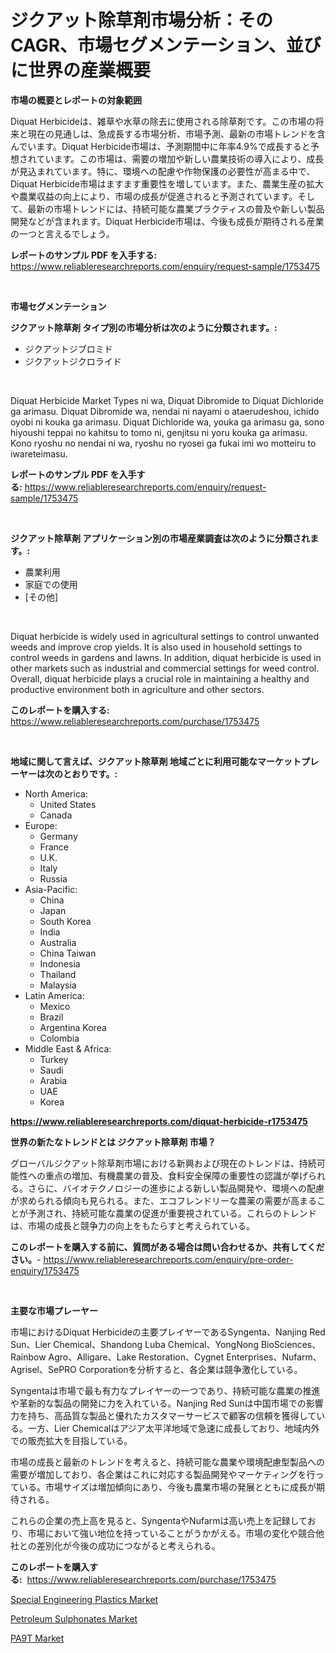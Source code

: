 <p><h1>ジクアット除草剤市場分析：そのCAGR、市場セグメンテーション、並びに世界の産業概要</h1></p><p><strong>市場の概要とレポートの対象範囲</strong></p>
<p><p>Diquat Herbicideは、雑草や水草の除去に使用される除草剤です。この市場の将来と現在の見通しは、急成長する市場分析、市場予測、最新の市場トレンドを含んでいます。Diquat Herbicide市場は、予測期間中に年率4.9%で成長すると予想されています。この市場は、需要の増加や新しい農業技術の導入により、成長が見込まれています。特に、環境への配慮や作物保護の必要性が高まる中で、Diquat Herbicide市場はますます重要性を増しています。また、農業生産の拡大や農業収益の向上により、市場の成長が促進されると予測されています。そして、最新の市場トレンドには、持続可能な農業プラクティスの普及や新しい製品開発などが含まれます。Diquat Herbicide市場は、今後も成長が期待される産業の一つと言えるでしょう。</p></p>
<p><strong>レポートのサンプル PDF を入手する:</strong> <a href="https://www.reliableresearchreports.com/enquiry/request-sample/1753475">https://www.reliableresearchreports.com/enquiry/request-sample/1753475</a></p>
<p>&nbsp;</p>
<p><strong>市場セグメンテーション</strong></p>
<p><strong>ジクアット除草剤 タイプ別の市場分析は次のように分類されます。:</strong></p>
<p><ul><li>ジクアットジブロミド</li><li>ジクアットジクロライド</li></ul></p>
<p>&nbsp;</p>
<p><p>Diquat Herbicide Market Types ni wa, Diquat Dibromide to Diquat Dichloride ga arimasu. Diquat Dibromide wa, nendai ni nayami o ataerudeshou, ichido oyobi ni kouka ga arimasu. Diquat Dichloride wa, youka ga arimasu ga, sono hiyoushi teppai no kahitsu to tomo ni, genjitsu ni yoru kouka ga arimasu. Kono ryoshu no nendai ni wa, ryoshu no ryosei ga fukai imi wo motteiru to iwareteimasu.</p></p>
<p><strong>レポートのサンプル PDF を入手する:</strong>&nbsp;<a href="https://www.reliableresearchreports.com/enquiry/request-sample/1753475">https://www.reliableresearchreports.com/enquiry/request-sample/1753475</a></p>
<p>&nbsp;</p>
<p><strong> ジクアット除草剤 アプリケーション別の市場産業調査は次のように分類されます。:</strong></p>
<p><ul><li>農業利用</li><li>家庭での使用</li><li>[その他]</li></ul></p>
<p>&nbsp;</p>
<p><p>Diquat herbicide is widely used in agricultural settings to control unwanted weeds and improve crop yields. It is also used in household settings to control weeds in gardens and lawns. In addition, diquat herbicide is used in other markets such as industrial and commercial settings for weed control. Overall, diquat herbicide plays a crucial role in maintaining a healthy and productive environment both in agriculture and other sectors.</p></p>
<p><strong>このレポートを購入する:</strong>&nbsp; <a href="https://www.reliableresearchreports.com/purchase/1753475">https://www.reliableresearchreports.com/purchase/1753475</a></p>
<p>&nbsp;</p>
<p><strong>地域に関して言えば、ジクアット除草剤 地域ごとに利用可能なマーケットプレーヤーは次のとおりです。:</strong></p>
<p><ul>
    <li>
        North America:
        <ul>
            <li>United States</li>
            <li>Canada</li>
        </ul>
    </li>
    <li>
        Europe:
        <ul>
            <li>Germany</li>
            <li>France</li>
            <li>U.K.</li>
            <li>Italy</li>
            <li>Russia</li>
        </ul>
    </li>
    <li>
        Asia-Pacific:
        <ul>
            <li>China</li>
            <li>Japan</li>
            <li>South Korea</li>
            <li>India</li>
            <li>Australia</li>
            <li>China Taiwan</li>
            <li>Indonesia</li>
            <li>Thailand</li>
            <li>Malaysia</li>
        </ul>
    </li>
    <li>
        Latin America:
        <ul>
            <li>Mexico</li>
            <li>Brazil</li>
            <li>Argentina Korea</li>
            <li>Colombia</li>
        </ul>
    </li>
    <li>
        Middle East & Africa:
        <ul>
            <li>Turkey</li>
            <li>Saudi</li>
            <li>Arabia</li>
            <li>UAE</li>
            <li>Korea</li>
        </ul>
    </li>
    </ul></p>
<p><strong><a href="https://www.reliableresearchreports.com/diquat-herbicide-r1753475">https://www.reliableresearchreports.com/diquat-herbicide-r1753475</a></strong>&nbsp;</p>
<p><strong>世界の新たなトレンドとは ジクアット除草剤 市場？</strong></p>
<p><p>グローバルジクアット除草剤市場における新興および現在のトレンドは、持続可能性への重点の増加、有機農業の普及、食料安全保障の重要性の認識が挙げられる。さらに、バイオテクノロジーの進歩による新しい製品開発や、環境への配慮が求められる傾向も見られる。また、エコフレンドリーな農薬の需要が高まることが予測され、持続可能な農業の促進が重要視されている。これらのトレンドは、市場の成長と競争力の向上をもたらすと考えられている。</p></p>
<p><strong>このレポートを購入する前に、質問がある場合は問い合わせるか、共有してください。</strong>- <a href="https://www.reliableresearchreports.com/enquiry/pre-order-enquiry/1753475">https://www.reliableresearchreports.com/enquiry/pre-order-enquiry/1753475</a></p>
<p>&nbsp;</p>
<p><strong>主要な市場プレーヤー</strong></p>
<p><p>市場におけるDiquat Herbicideの主要プレイヤーであるSyngenta、Nanjing Red Sun、Lier Chemical、Shandong Luba Chemical、YongNong BioSciences、Rainbow Agro、Alligare、Lake Restoration、Cygnet Enterprises、Nufarm、Agrisel、SePRO Corporationを分析すると、各企業は競争激化している。</p><p>Syngentaは市場で最も有力なプレイヤーの一つであり、持続可能な農業の推進や革新的な製品の開発に力を入れている。Nanjing Red Sunは中国市場での影響力を持ち、高品質な製品と優れたカスタマーサービスで顧客の信頼を獲得している。一方、Lier Chemicalはアジア太平洋地域で急速に成長しており、地域内外での販売拡大を目指している。</p><p>市場の成長と最新のトレンドを考えると、持続可能な農業や環境配慮型製品への需要が増加しており、各企業はこれに対応する製品開発やマーケティングを行っている。市場サイズは増加傾向にあり、今後も農業市場の発展とともに成長が期待される。</p><p>これらの企業の売上高を見ると、SyngentaやNufarmは高い売上を記録しており、市場において強い地位を持っていることがうかがえる。市場の変化や競合他社との差別化が今後の成功につながると考えられる。</p></p>
<p><strong>このレポートを購入する:</strong>&nbsp;&nbsp;<a href="https://www.reliableresearchreports.com/purchase/1753475">https://www.reliableresearchreports.com/purchase/1753475</a></p>
<p><p><a href="https://www.linkedin.com/pulse/special-engineering-plastics-market-size-share-amp-trends-hogae?trackingId=krRpzm6FcSBxZ8mRNwLQ9Q%3D%3D">Special Engineering Plastics Market</a></p><p><a href="https://www.linkedin.com/pulse/petroleum-sulphonates-market-size-share-global-analysis-report-bvple?trackingId=r0nJBodsZd3M2q7kTQhSOg%3D%3D">Petroleum Sulphonates Market</a></p><p><a href="https://www.linkedin.com/pulse/pa9t-market-share-amp-new-trends-analysis-report-type-application-hngje?trackingId=%2BUsVQGpJT11yOL6uVoL8cQ%3D%3D">PA9T Market</a></p></p>